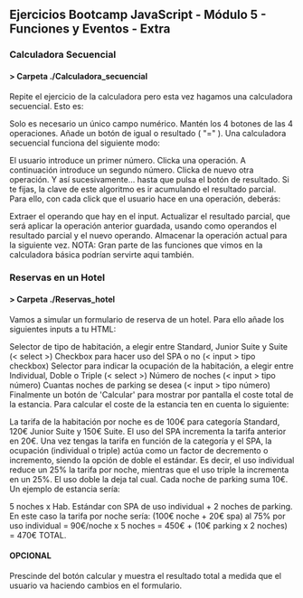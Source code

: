 ## Ejercicios Bootcamp JavaScript - Módulo 5 - Funciones y Eventos - Extra

  
  ### Calculadora Secuencial
  
  #### > Carpeta ./Calculadora_secuencial

Repite el ejercicio de la calculadora pero esta vez hagamos una calculadora secuencial. Esto es:

Solo es necesario un único campo numérico.
Mantén los 4 botones de las 4 operaciones.
Añade un botón de igual o resultado ( "=" ).
Una calculadora secuencial funciona del siguiente modo:

El usuario introduce un primer número.
Clicka una operación.
A continuación introduce un segundo número.
Clicka de nuevo otra operación.
Y así sucesivamente... hasta que pulsa el botón de resultado.
Si te fijas, la clave de este algoritmo es ir acumulando el resultado parcial. Para ello, con cada click que el usuario hace en una operación, deberás:

Extraer el operando que hay en el input.
Actualizar el resultado parcial, que será aplicar la operación anterior guardada, usando como operandos el resultado parcial y el nuevo operando.
Almacenar la operación actual para la siguiente vez.
NOTA: Gran parte de las funciones que vimos en la calculadora básica podrían servirte aqui también.

### Reservas en un Hotel

  #### > Carpeta ./Reservas_hotel
Vamos a simular un formulario de reserva de un hotel. Para ello añade los siguientes inputs a tu HTML:

Selector de tipo de habitación, a elegir entre Standard, Junior Suite y Suite (< select >)
Checkbox para hacer uso del SPA o no (< input > tipo checkbox)
Selector para indicar la ocupación de la habitación, a elegir entre Individual, Doble o Triple (< select >)
Número de noches (< input > tipo número)
Cuantas noches de parking se desea (< input > tipo número)
Finalmente un botón de 'Calcular' para mostrar por pantalla el coste total de la estancia.
Para calcular el coste de la estancia ten en cuenta lo siguiente:

La tarifa de la habitación por noche es de 100€ para categoría Standard, 120€ Junior Suite y 150€ Suite.
El uso del SPA incrementa la tarifa anterior en 20€.
Una vez tengas la tarifa en función de la categoría y el SPA, la ocupación (individual o triple) actúa como un factor de decremento o incremento, siendo la opción de doble el estándar. Es decir, el uso individual reduce un 25% la tarifa por noche, mientras que el uso triple la incrementa en un 25%. El uso doble la deja tal cual.
Cada noche de parking suma 10€.
Un ejemplo de estancia sería:

5 noches x Hab. Estándar con SPA de uso individual + 2 noches de parking. En este caso la tarifa por noche sería: (100€ noche + 20€ spa) al 75% por uso individual = 90€/noche x 5 noches = 450€ + (10€ parking x 2 noches) = 470€ TOTAL.

#### OPCIONAL

Prescinde del botón calcular y muestra el resultado total a medida que el usuario va haciendo cambios en el formulario.
